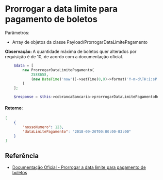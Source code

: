 # Prorrogar a data limite para pagamento de boletos

Parâmetros:
- Array de objetos da classe Payload/ProrrogarDataLimitePagamento

<b>Observação: </b>A quantidade máxima de boletos quer alterados por requisição é de 10, de acordo com a documentação oficial.

```php
    $data = [
        new ProrrogarDataLimitePagamento(
            2588658,
            (new DateTime('now'))->setTime(0,0)->format('Y-m-d\TH:i:sP')
        )
    ];

    $response = $this->cobrancaBancaria->prorrogarDataLimitePagamentoBoletos($data);
```

#### Retorno:

```json
[
    {
        "nossoNumero": 123,
        "dataLimitePagamento": "2018-09-20T00:00:00-03:00"
    }
]
```

## Referência

- [Documentação Oficial - Prorrogar a data limite para pagamento de boletos](https://documenter.getpostman.com/view/20565799/Uzs6yNhe#81c9fe1b-8c44-4a17-a228-53d91b5064c2)